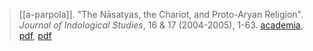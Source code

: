> [[a-parpola]]. "The Nāsatyas, the Chariot, and Proto-Aryan Religion". *Journal of Indological Studies*, 16 & 17 (2004-2005), 1-63. [academia](https://www.academia.edu/4628240/Parpola-Asko-2005-The-N%C4%81satyas-the-Chariot-and-Proto-Aryan-Religion-Journal-of-Indological-Studies-Kyoto-16-and-17-2004-2005-1-63?auto=download), [pdf](http://docplayer.net/40128275-The-nasatyas-the-chariot-and-proto-aryan-religion.html), [pdf](a/a-parpola2004-5.pdf)